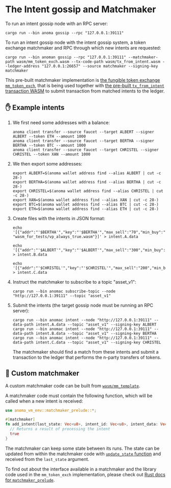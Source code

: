 # The Intent gossip and Matchmaker

To run an intent gossip node with an RPC server:

```shell
cargo run --bin anoma gossip --rpc "127.0.0.1:39111"
```

To run an intent gossip node with the intent gossip system, a token exchange matchmaker and RPC through which new intents are requested:

```shell
cargo run --bin anoman gossip --rpc "127.0.0.1:39111" --matchmaker-path wasm/mm_token_exch.wasm --tx-code-path wasm/tx_from_intent.wasm --ledger-address "127.0.0.1:26657" --source matchmaker --signing-key matchmaker
```

This pre-built matchmaker implementation is [the fungible token exchange `mm_token_exch`](https://github.com/anoma/anoma/blob/master/wasm/wasm_source/src/mm_token_exch.rs), that is being used together with [the pre-built `tx_from_intent` transaction WASM](https://github.com/anoma/anoma/blob/master/wasm/wasm_source/src/lib.rs) to submit transaction from matched intents to the ledger.

## ✋ Example intents

1) We first need some addresses with a balance:

   ```
   anoma client transfer --source faucet --target ALBERT --signer ALBERT --token ETH --amount 1000
   anoma client transfer --source faucet --target BERTHA --signer BERTHA --token BTC --amount 1000
   anoma client transfer --source faucet --target CHRISTEL --signer CHRISTEL --token XAN --amount 1000
   ```

2) We then export some addresses:

   ```shell
   export ALBERT=$(anoma wallet address find --alias ALBERT | cut -c 28-)
   export BERTHA=$(anoma wallet address find --alias BERTHA | cut -c 28-)
   export CHRISTEL=$(anoma wallet address find --alias CHRISTEL | cut -c 28-)
   export XAN=$(anoma wallet address find --alias XAN | cut -c 28-)
   export BTC=$(anoma wallet address find --alias BTC | cut -c 28-)
   export ETH=$(anoma wallet address find --alias ETH | cut -c 28-)
   ```

3) Create files with the intents in JSON format:

   ```shell
   echo '[{"addr":"'$BERTHA'","key":"'$BERTHA'","max_sell":"70","min_buy":"100","rate_min":"2","token_buy":"'$XAN'","token_sell":"'$BTC'","vp_path": "wasm_for_tests/vp_always_true.wasm"}]' > intent.A.data
   
   echo '[{"addr":"'$ALBERT'","key":"'$ALBERT'","max_sell":"300","min_buy":"50","rate_min":"0.7","token_buy":"'$BTC'","token_sell":"'$ETH'"}]' > intent.B.data

   echo '[{"addr":"'$CHRISTEL'","key":"'$CHRISTEL'","max_sell":"200","min_buy":"20","rate_min":"0.5","token_buy":"'$ETH'","token_sell":"'$XAN'"}]' > intent.C.data
   ```

4) Instruct the matchmaker to subscribe to a topic "asset_v1":

   ```shell
   cargo run --bin anomac subscribe-topic --node "http://127.0.0.1:39111" --topic "asset_v1"
   ```

5) Submit the intents (the target gossip node must be running an RPC server):

   ```shell
   cargo run --bin anomac intent --node "http://127.0.0.1:39111" --data-path intent.A.data --topic "asset_v1" --signing-key ALBERT
   cargo run --bin anomac intent --node "http://127.0.0.1:39111" --data-path intent.B.data --topic "asset_v1" --signing-key BERTHA
   cargo run --bin anomac intent --node "http://127.0.0.1:39111" --data-path intent.C.data --topic "asset_v1" --signing-key CHRISTEL
   ```

   The matchmaker should find a match from these intents and submit a transaction to the ledger that performs the n-party transfers of tokens.

## 🤝 Custom matchmaker

A custom matchmaker code can be built from [`wasm/mm_template`](https://github.com/anoma/anoma/tree/master/wasm/mm_template).

A matchmaker code must contain the following function, which will be called when a new intent is received:

```rust
use anoma_vm_env::matchmaker_prelude::*;

#[matchmaker]
fn add_intent(last_state: Vec<u8>, intent_id: Vec<u8>, intent_data: Vec<u8>) -> bool {
  // Returns a result of processing the intent
  true
}
```

The matchmaker can keep some state between its runs. The state can be updated from within the matchmaker code with [`update_state` function](https://docs.anoma.network/rustdoc/anoma_vm_env/imports/matchmaker/fn.update_state.html) and received from the `last_state` argument.

To find out about the interface available in a matchmaker and the library code used in the `mm_token_exch` implementation, please check out [Rust docs for `matchmaker_prelude`](https://docs.anoma.network/rustdoc/anoma_vm_env/matchmaker_prelude/index.html).
